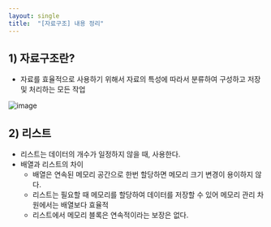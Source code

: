 ```yaml
---
layout: single
title:  "[자료구조] 내용 정리"
---
```


## 1) 자료구조란?
-  자료를 효율적으로 사용하기 위해서 자료의 특성에 따라서 분류하여 구성하고 저장 및 처리하는 모든 작업

![image](https://user-images.githubusercontent.com/55589616/210462798-d12c35f2-dc19-4ad2-8d28-8f38686d8889.png)

## 2) 리스트
- 리스트는 데이터의 개수가 일정하지 않을 때, 사용한다.
- 배열과 리스트의 차이
    - 배열은 연속된 메모리 공간으로 한번 할당하면 메모리 크기 변경이 용이하지 않다.
    - 리스트는 필요할 때 메모리를 할당하여 데이터를 저장할 수 있어 메모리 관리 차원에서는 배열보다 효율적
    - 리스트에서 메모리 블록은 연속적이라는 보장은 없다.

